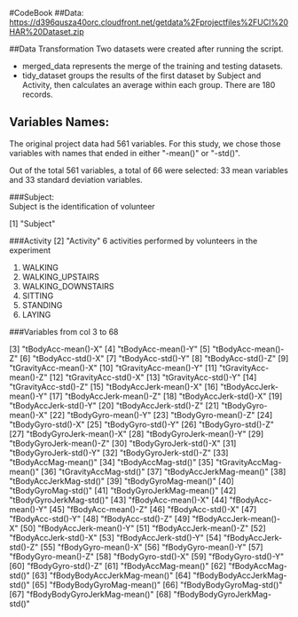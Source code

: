 #CodeBook
##Data:
https://d396qusza40orc.cloudfront.net/getdata%2Fprojectfiles%2FUCI%20HAR%20Dataset.zip 

##Data Transformation
Two datasets were created after running the script.
* merged_data represents the merge of the training and testing datasets.
* tidy_dataset groups the results of the first dataset by Subject and Activity, then calculates an average within each group. There are 180 records.

## Variables Names:

The original project data had 561 variables. For this study, we chose those variables with names that ended in either "-mean()" or "-std()".

Out of the total 561 variables, a total of 66 were selected: 33 mean variables and 33 standard deviation variables.

###Subject:  
Subject is the identification of  volunteer 

[1] "Subject"

###Activity
[2] "Activity"
6 activities performed by volunteers in the experiment

 1. WALKING
 2. WALKING_UPSTAIRS
 3. WALKING_DOWNSTAIRS
 4. SITTING
 5. STANDING
 6. LAYING

###Variables from col 3 to 68

[3] "tBodyAcc-mean()-X"
[4] "tBodyAcc-mean()-Y"
[5] "tBodyAcc-mean()-Z"
[6] "tBodyAcc-std()-X"
[7] "tBodyAcc-std()-Y"
[8] "tBodyAcc-std()-Z"
[9] "tGravityAcc-mean()-X"
[10] "tGravityAcc-mean()-Y"
[11] "tGravityAcc-mean()-Z"
[12] "tGravityAcc-std()-X"
[13] "tGravityAcc-std()-Y"
[14] "tGravityAcc-std()-Z"
[15] "tBodyAccJerk-mean()-X"
[16] "tBodyAccJerk-mean()-Y"
[17] "tBodyAccJerk-mean()-Z"
[18] "tBodyAccJerk-std()-X"
[19] "tBodyAccJerk-std()-Y"
[20] "tBodyAccJerk-std()-Z"
[21] "tBodyGyro-mean()-X"
[22] "tBodyGyro-mean()-Y"
[23] "tBodyGyro-mean()-Z"
[24] "tBodyGyro-std()-X"
[25] "tBodyGyro-std()-Y"
[26] "tBodyGyro-std()-Z"
[27] "tBodyGyroJerk-mean()-X"
[28] "tBodyGyroJerk-mean()-Y"
[29] "tBodyGyroJerk-mean()-Z"
[30] "tBodyGyroJerk-std()-X"
[31] "tBodyGyroJerk-std()-Y"
[32] "tBodyGyroJerk-std()-Z"
[33] "tBodyAccMag-mean()"
[34] "tBodyAccMag-std()"
[35] "tGravityAccMag-mean()"
[36] "tGravityAccMag-std()"
[37] "tBodyAccJerkMag-mean()"
[38] "tBodyAccJerkMag-std()"
[39] "tBodyGyroMag-mean()"
[40] "tBodyGyroMag-std()"
[41] "tBodyGyroJerkMag-mean()"
[42] "tBodyGyroJerkMag-std()"
[43] "fBodyAcc-mean()-X"
[44] "fBodyAcc-mean()-Y"
[45] "fBodyAcc-mean()-Z"
[46] "fBodyAcc-std()-X"
[47] "fBodyAcc-std()-Y"
[48] "fBodyAcc-std()-Z"
[49] "fBodyAccJerk-mean()-X"
[50] "fBodyAccJerk-mean()-Y"
[51] "fBodyAccJerk-mean()-Z"
[52] "fBodyAccJerk-std()-X"
[53] "fBodyAccJerk-std()-Y"
[54] "fBodyAccJerk-std()-Z"
[55] "fBodyGyro-mean()-X"
[56] "fBodyGyro-mean()-Y"
[57] "fBodyGyro-mean()-Z"
[58] "fBodyGyro-std()-X"
[59] "fBodyGyro-std()-Y"
[60] "fBodyGyro-std()-Z"
[61] "fBodyAccMag-mean()"
[62] "fBodyAccMag-std()"
[63] "fBodyBodyAccJerkMag-mean()"
[64] "fBodyBodyAccJerkMag-std()"
[65] "fBodyBodyGyroMag-mean()"
[66] "fBodyBodyGyroMag-std()"
[67] "fBodyBodyGyroJerkMag-mean()"
[68] "fBodyBodyGyroJerkMag-std()"